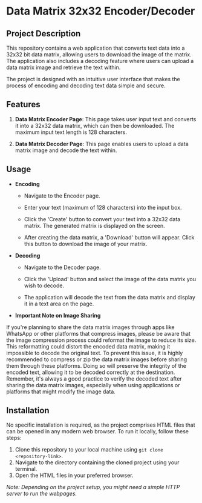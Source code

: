# Data Matrix 32x32 Encoder/Decoder

## Project Description
This repository contains a web application that converts text data into a 32x32 bit data matrix, allowing users to download the image of the matrix. The application also includes a decoding feature where users can upload a data matrix image and retrieve the text within.

The project is designed with an intuitive user interface that makes the process of encoding and decoding text data simple and secure.

## Features

1. **Data Matrix Encoder Page**: This page takes user input text and converts it into a 32x32 data matrix, which can then be downloaded. The maximum input text length is 128 characters.
   
3. **Data Matrix Decoder Page**: This page enables users to upload a data matrix image and decode the text within.

## Usage

- **Encoding**
    - Navigate to the Encoder page.
       
    - Enter your text (maximum of 128 characters) into the input box.
       
    - Click the 'Create' button to convert your text into a 32x32 data matrix. The generated matrix is displayed on the screen.
       
    - After creating the data matrix, a 'Download' button will appear. Click this button to download the image of your matrix.

- **Decoding**
    - Navigate to the Decoder page.
       
    - Click the 'Upload' button and select the image of the data matrix you wish to decode.
       
    - The application will decode the text from the data matrix and display it in a text area on the page.
       
- **Important Note on Image Sharing**

If you're planning to share the data matrix images through apps like WhatsApp or other platforms that compress images, please be aware that the image compression process could reformat the image to reduce its size. This reformatting could distort the encoded data matrix, making it impossible to decode the original text.
To prevent this issue, it is highly recommended to compress or zip the data matrix images before sharing them through these platforms. Doing so will preserve the integrity of the encoded text, allowing it to be decoded correctly at the destination.
Remember, it's always a good practice to verify the decoded text after sharing the data matrix images, especially when using applications or platforms that might modify the image data.

## Installation

No specific installation is required, as the project comprises HTML files that can be opened in any modern web browser. To run it locally, follow these steps:

1. Clone this repository to your local machine using `git clone <repository-link>`.
2. Navigate to the directory containing the cloned project using your terminal.
3. Open the HTML files in your preferred browser.

*Note: Depending on the project setup, you might need a simple HTTP server to run the webpages.*

